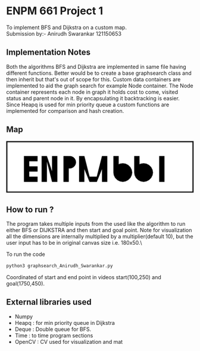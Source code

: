 # ENPM 661 Project 1 
To implement BFS and Dijkstra on a custom map.\
Submission by:- Anirudh Swarankar 121150653

## Implementation Notes
Both the algorithms BFS and Dijkstra are implemented in same file having different functions. Better would be to create a base graphsearch class and then inherit but that's out of scope for this. 
Custom data containers are implemented to aid the graph search for example Node container. The Node container represents each node in graph it holds cost to come, visited status and parent node in it. By encapsulating it backtracking is easier. Since Heapq is used for min priority queue a custom functions are implemented for comparison and hash creation. 

## Map

![map](map.png)

## How to run ?
The program takes multiple inputs from the used like the algorithm to run either BFS or DIJKSTRA and then start and goal point. Note for visualization all the dimensions are internally multiplied by a multiplier(default 10), but the user input has to be in original canvas size i.e. 180x50.\

To run the code 
```bash
python3 graphsearch_Anirudh_Swarankar.py
```

Coordinated of start and end point in videos 
start(100,250) and goal(1750,450).

## External libraries used
- Numpy
- Heapq : for min priority queue in Dijkstra
- Deque : Double queue for BFS. 
- Time : to time program sections
- OpenCV : CV used for visualization and mat